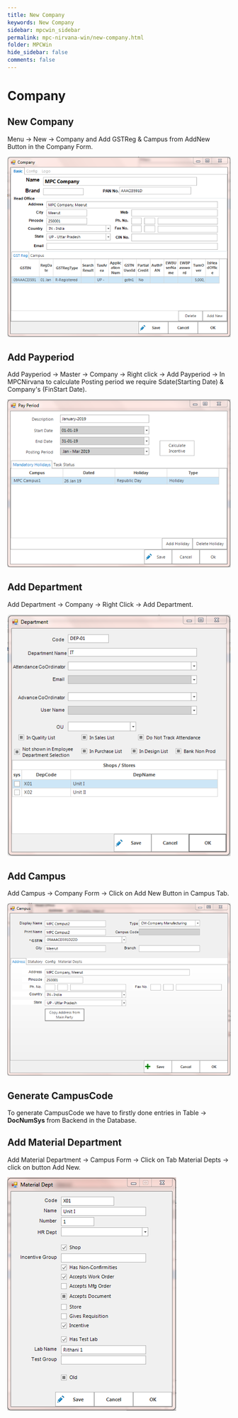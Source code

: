 ```yaml
---
title: New Company
keywords: New Company
sidebar: mpcwin_sidebar
permalink: mpc-nirvana-win/new-company.html
folder: MPCWin
hide_sidebar: false
comments: false
---
```

# Company
##  New Company

  Menu -> New -> Company and Add GSTReg & Campus from AddNew Button in the Company Form.

![](/images/company.png)

## Add Payperiod

Add Payperiod -> Master -> Company -> Right click -> Add Payperiod ->  In MPCNirvana to calculate Posting period we require Sdate(Starting Date) & Company's (FinStart Date).

![](/images/Payperiod.png)

## Add Department

Add Department -> Company -> Right Click -> Add Department.

![](/images/department.png)

## Add Campus

Add Campus -> Company Form -> Click on Add New Button in Campus Tab.

![](/images/campus.png)

## Generate CampusCode

To generate CampusCode we have to firstly done entries in Table -> **DocNumSys** from Backend in the Database.

## Add Material Department

Add Material Department -> Campus Form -> Click on Tab Material Depts -> click on button Add New.

![](/images/materialdept.png)
